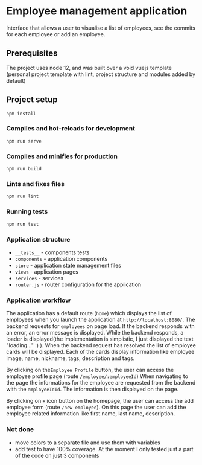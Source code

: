 # Employee management application

Interface that allows a user to visualise a list of employees, see the commits for each employee or add an employee.

## Prerequisites

The project uses node 12, and was built over a void vuejs template (personal project template with lint, project structure and modules added by default)
## Project setup
```
npm install
```

### Compiles and hot-reloads for development
```
npm run serve
```

### Compiles and minifies for production
```
npm run build
```

### Lints and fixes files
```
npm run lint
```

### Running tests
```
npm run test
```

### Application structure
* `__tests__` - components tests
* `components` - application components
* `store` - application state management files
* `views` - application pages
* `services` - services
* `router.js` - router configuration for the application

### Application workflow

The application has a default route (`home`) which displays the list of employees when you launch the application at `http://localhost:8080/`.
The backend requests for `employees` on page load.
If the backend responds with an error, an error message is displayed.
While the backend responds, a loader is displayed(the implementation is simplistic, I just displayed the text "loading..." :) ). When the backend request has resolved the list of employee cards will be displayed. Each of the cards display information like employee image, name, nickname, tags, description and tags.

By clicking on the`Employee Profile` button, the user can access the employee profile page (route `/employee/:employeeId`)
When navigating to the page the informations for the employee are requested from the backend with the `employeeIdId`. The information is then displayed on the page.

By clicking on `+` icon button on the homepage, the user can access the add employee form (route `/new-employee`).
On this page the user can add the employee related information like first name, last name, description.

### Not done
* move colors to a separate file and use them with variables
* add test to have 100% coverage. At the moment I only tested just a part of the code on just 3 components
